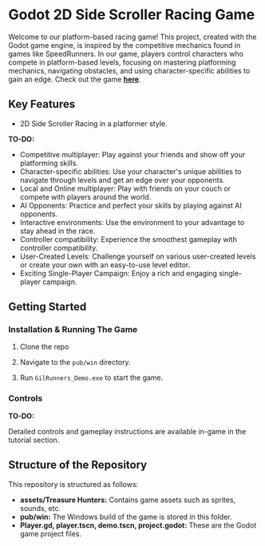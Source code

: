 # Godot 2D Side Scroller Racing Game

Welcome to our platform-based racing game! This project, created with the Godot game engine, is inspired by the competitive mechanics found in games like SpeedRunners. In our game, players control characters who compete in platform-based levels, focusing on mastering platforming mechanics, navigating obstacles, and using character-specific abilities to gain an edge. Check out the game [**here**](https://smr-2023-summer-project.github.io/2DSideRacer/).

## Key Features
* 2D Side Scroller Racing in a platformer style.

**TO-DO:**

* Competitive multiplayer: Play against your friends and show off your platforming skills.
* Character-specific abilities: Use your character's unique abilities to navigate through levels and get an edge over your opponents.
* Local and Online multiplayer: Play with friends on your couch or compete with players around the world.
* AI Opponents: Practice and perfect your skills by playing against AI opponents.
* Interactive environments: Use the environment to your advantage to stay ahead in the race.
* Controller compatibility: Experience the smoothest gameplay with controller compatibility.
* User-Created Levels: Challenge yourself on various user-created levels or create your own with an easy-to-use level editor.
* Exciting Single-Player Campaign: Enjoy a rich and engaging single-player campaign.

## Getting Started

### Installation & Running The Game

1. Clone the repo 

2. Navigate to the `pub/win` directory.

3. Run `GilRunners_Demo.exe` to start the game.

### Controls

**TO-DO:**

Detailed controls and gameplay instructions are available in-game in the tutorial section.

## Structure of the Repository

This repository is structured as follows:

* **assets/Treasure Hunters:** Contains game assets such as sprites, sounds, etc.
* **pub/win:** The Windows build of the game is stored in this folder.
* **Player.gd, player.tscn, demo.tscn, project.godot:** These are the Godot game project files.
